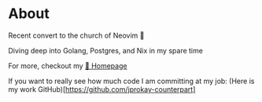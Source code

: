 # About
Recent convert to the church of Neovim 🛐

Diving deep into Golang, Postgres, and Nix in my spare time

For more, checkout my [🏡 Homepage](https://jprokay.com)

If you want to really see how much code I am committing at my job: (Here is my work GitHub)[https://github.com/jprokay-counterpart]
